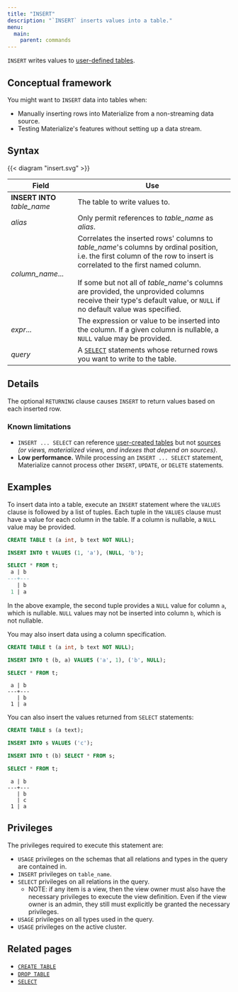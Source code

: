 ```yaml
---
title: "INSERT"
description: "`INSERT` inserts values into a table."
menu:
  main:
    parent: commands
---
```


`INSERT` writes values to [user-defined tables](../create-table).

## Conceptual framework

You might want to `INSERT` data into tables when:

- Manually inserting rows into Materialize from a non-streaming data source.
- Testing Materialize's features without setting up a data stream.

## Syntax

{{< diagram "insert.svg" >}}

Field | Use
------|-----
**INSERT INTO** _table_name_ | The table to write values to.
_alias_ | Only permit references to _table_name_ as _alias_.
_column_name_... | Correlates the inserted rows' columns to _table_name_'s columns by ordinal position, i.e. the first column of the row to insert is correlated to the first named column. <br/><br/>If some but not all of _table_name_'s columns are provided, the unprovided columns receive their type's default value, or `NULL` if no default value was specified.
_expr_... | The expression or value to be inserted into the column. If a given column is nullable, a `NULL` value may be provided.
_query_ | A [`SELECT`](../select) statements whose returned rows you want to write to the table.

## Details

The optional `RETURNING` clause causes `INSERT` to return values based on each inserted row.

### Known limitations

* `INSERT ... SELECT` can reference [user-created tables](../create-table) but not [sources](../create-source) _(or views, materialized views, and indexes that depend on sources)_.
* **Low performance.** While processing an `INSERT ... SELECT` statement,
  Materialize cannot process other `INSERT`, `UPDATE`, or `DELETE` statements.

## Examples

To insert data into a table, execute an `INSERT` statement where the `VALUES` clause
is followed by a list of tuples. Each tuple in the `VALUES` clause must have a value
for each column in the table. If a column is nullable, a `NULL` value may be provided.

```sql
CREATE TABLE t (a int, b text NOT NULL);

INSERT INTO t VALUES (1, 'a'), (NULL, 'b');

SELECT * FROM t;
 a | b
---+---
   | b
 1 | a
```

In the above example, the second tuple provides a `NULL` value for column `a`, which
is nullable. `NULL` values may not be inserted into column `b`, which is not nullable.

You may also insert data using a column specification.

```sql
CREATE TABLE t (a int, b text NOT NULL);

INSERT INTO t (b, a) VALUES ('a', 1), ('b', NULL);

SELECT * FROM t;
```
```
 a | b
---+---
   | b
 1 | a
```

You can also insert the values returned from `SELECT` statements:

```sql
CREATE TABLE s (a text);

INSERT INTO s VALUES ('c');

INSERT INTO t (b) SELECT * FROM s;

SELECT * FROM t;
```
```
 a | b
---+---
   | b
   | c
 1 | a
```

## Privileges

The privileges required to execute this statement are:

- `USAGE` privileges on the schemas that all relations and types in the query are contained in.
- `INSERT` privileges on `table_name`.
- `SELECT` privileges on all relations in the query.
  - NOTE: if any item is a view, then the view owner must also have the necessary privileges to
    execute the view definition. Even if the view owner is an admin, they still must explicitly be
    granted the necessary privileges.
- `USAGE` privileges on all types used in the query.
- `USAGE` privileges on the active cluster.

## Related pages

- [`CREATE TABLE`](../create-table)
- [`DROP TABLE`](../drop-table)
- [`SELECT`](../select)
